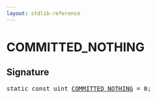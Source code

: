```yaml
---
layout: stdlib-reference
---
```


# COMMITTED_NOTHING

## Signature
<pre>
<span class='code_keyword'>static</span> <span class='code_keyword'>const</span> <span class="code_keyword">uint</span> <a href="/stdlib-reference/global-decls/COMMITTED_NOTHING" class="code_var">COMMITTED_NOTHING</a> = 0;
</pre>

